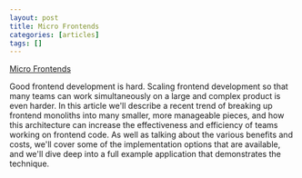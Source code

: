 ```yaml
---
layout: post
title: Micro Frontends
categories: [articles]
tags: []
---
```


<!--more-->

[Micro Frontends](https://martinfowler.com/articles/micro-frontends.html)

Good frontend development is hard. Scaling frontend development so that many teams can work simultaneously on a large and complex product is even harder. In this article we'll describe a recent trend of breaking up frontend monoliths into many smaller, more manageable pieces, and how this architecture can increase the effectiveness and efficiency of teams working on frontend code. As well as talking about the various benefits and costs, we'll cover some of the implementation options that are available, and we'll dive deep into a full example application that demonstrates the technique.

